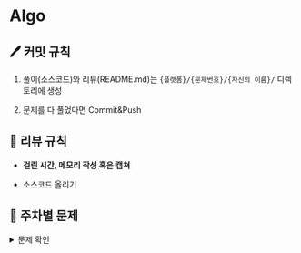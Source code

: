 # Algo
## 🖊 커밋 규칙
1. 풀이(소스코드)와 리뷰(README.md)는 `{플랫폼}/{문제번호}/{자신의 이름}/` 디렉토리에 생성

2. 문제를 다 풀었다면 Commit&Push

## 📌 리뷰 규칙
- **걸린 시간, 메모리 작성 혹은 캡쳐**

- 소스코드 올리기

## 📝 주차별 문제
<details><summary>문제 확인</summary>

|주차|1|2|
|:---:|:---:|:---:|
|**1주차**<br> (02.09 ~ 02.15)|[파일명 정렬](https://school.programmers.co.kr/learn/courses/30/lessons/17686)|[프렌즈4블록](https://school.programmers.co.kr/learn/courses/30/lessons/17679)||
|**2주차**<br> (02.16 ~ 02.22)|[2 x n 타일링](https://school.programmers.co.kr/learn/courses/30/lessons/12900)|[N진수 게임](https://school.programmers.co.kr/learn/courses/30/lessons/17687)||
|**3주차**<br> (02.23 ~ 03.01)|[줄 서는 방법](https://school.programmers.co.kr/learn/courses/30/lessons/12936)|[~~괄호 변환~~](https://school.programmers.co.kr/learn/courses/30/lessons/60058)||
|**4주차**<br> (03.02 ~ 03.08)|[점프와 순간 이동](https://school.programmers.co.kr/learn/courses/30/lessons/12980)|[배달](https://school.programmers.co.kr/learn/courses/30/lessons/12978)||
|**5주차**<br> (03.09 ~ 03.15)|[영어 끝말잇기](https://school.programmers.co.kr/learn/courses/30/lessons/12981)|[후보키](https://school.programmers.co.kr/learn/courses/30/lessons/42890)||
|**6주차**<br> (03.16 ~ 03.22)|[조이스틱](https://school.programmers.co.kr/learn/courses/30/lessons/42860)|[모음사전](https://school.programmers.co.kr/learn/courses/30/lessons/84512)||
|**7주차**<br> (03.23 ~ 03.29)|[성격 유형 검사하기](https://school.programmers.co.kr/learn/courses/30/lessons/118666)|[괄호 회전하기](https://school.programmers.co.kr/learn/courses/30/lessons/76502)||
|**8주차**<br> (03.30 ~ 04.05)|[쿼드압축 후 개수 세기](https://school.programmers.co.kr/learn/courses/30/lessons/68936)|[옹알이 (2)](https://school.programmers.co.kr/learn/courses/30/lessons/133499)||
|**9주차**<br> (04.13 ~ 04.19)|[개인정보 수집 유효기간](https://school.programmers.co.kr/learn/courses/30/lessons/150370)|[롤케이크 자르기](https://school.programmers.co.kr/learn/courses/30/lessons/132265)||
|**10주차**<br> (04.20 ~ 04.26)|[귤 고르기](https://school.programmers.co.kr/learn/courses/30/lessons/138476)|[혼자 놀기의 달인](https://school.programmers.co.kr/learn/courses/30/lessons/131130)||
